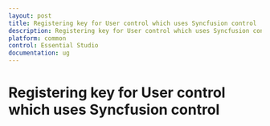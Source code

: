 ```yaml
---
layout: post
title: Registering key for User control which uses Syncfusion control | Syncfusion
description: Registering key for User control which uses Syncfusion control
platform: common
control: Essential Studio
documentation: ug
---
```


# Registering key for User control which uses Syncfusion control







